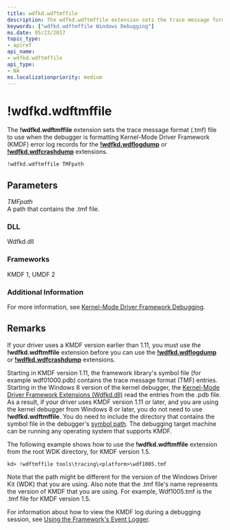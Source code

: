 ```yaml
---
title: wdfkd.wdftmffile
description: The wdfkd.wdftmffile extension sets the trace message format (.tmf) file to use when the debugger is formatting KMDF error logs for the wdfkd.wdflogdump or wdfkd.wdfcrashdump.
keywords: ["wdfkd.wdftmffile Windows Debugging"]
ms.date: 05/23/2017
topic_type:
- apiref
api_name:
- wdfkd.wdftmffile
api_type:
- NA
ms.localizationpriority: medium
---
```


# !wdfkd.wdftmffile


The **!wdfkd.wdftmffile** extension sets the trace message format (.tmf) file to use when the debugger is formatting Kernel-Mode Driver Framework (KMDF) error log records for the [**!wdfkd.wdflogdump**](-wdfkd-wdflogdump.md) or [**!wdfkd.wdfcrashdump**](-wdfkd-wdfcrashdump.md) extensions.

```dbgcmd
!wdfkd.wdftmffile TMFpath
```

## <span id="Parameters"></span><span id="parameters"></span><span id="PARAMETERS"></span>Parameters


<span id="_______TMFpath______"></span><span id="_______tmfpath______"></span><span id="_______TMFPATH______"></span> *TMFpath*   
A path that contains the .tmf file.

### <span id="DLL"></span><span id="dll"></span>DLL

Wdfkd.dll

### <span id="Frameworks"></span><span id="frameworks"></span><span id="FRAMEWORKS"></span>Frameworks

KMDF 1, UMDF 2

### <span id="Additional_Information"></span><span id="additional_information"></span><span id="ADDITIONAL_INFORMATION"></span>Additional Information

For more information, see [Kernel-Mode Driver Framework Debugging](kernel-mode-driver-framework-debugging.md).

Remarks
-------

If your driver uses a KMDF version earlier than 1.11, you must use the **!wdfkd.wdftmffile** extension before you can use the [**!wdfkd.wdflogdump**](-wdfkd-wdflogdump.md) or [**!wdfkd.wdfcrashdump**](-wdfkd-wdfcrashdump.md) extensions.

Starting in KMDF version 1.11, the framework library's symbol file (for example wdf01000.pdb) contains the trace message format (TMF) entries. Starting in the Windows 8 version of the kernel debugger, the [Kernel-Mode Driver Framework Extensions (Wdfkd.dll)](kernel-mode-driver-framework-extensions--wdfkd-dll-.md) read the entries from the .pdb file. As a result, if your driver uses KMDF version 1.11 or later, and you are using the kernel debugger from Windows 8 or later, you do not need to use **!wdfkd.wdftmffile**. You do need to include the directory that contains the symbol file in the debugger's [symbol path](symbol-path.md). The debugging target machine can be running any operating system that supports KMDF.

The following example shows how to use the **!wdfkd.wdftmffile** extension from the root WDK directory, for KMDF version 1.5.

```dbgcmd
kd> !wdftmffile tools\tracing\<platform>\wdf1005.tmf
```

Note that the path might be different for the version of the Windows Driver Kit (WDK) that you are using. Also note that the .tmf file's name represents the version of KMDF that you are using. For example, Wdf1005.tmf is the .tmf file for KMDF version 1.5.

For information about how to view the KMDF log during a debugging session, see [Using the Framework's Event Logger](../wdf/using-the-framework-s-event-logger.md).

 

